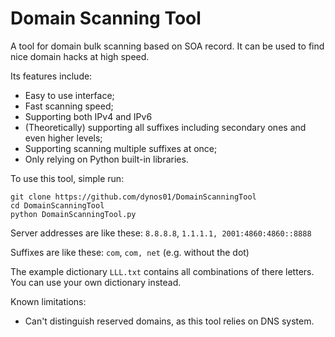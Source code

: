 # Domain Scanning Tool

A tool for domain bulk scanning based on SOA record. It can be used to find nice domain hacks at high speed.

Its features include:

- Easy to use interface;
- Fast scanning speed;
- Supporting both IPv4 and IPv6
- (Theoretically) supporting all suffixes including secondary ones and even higher levels;
- Supporting scanning multiple suffixes at once;
- Only relying on Python built-in libraries.



To use this tool, simple run:

```
git clone https://github.com/dynos01/DomainScanningTool
cd DomainScanningTool
python DomainScanningTool.py
```

Server addresses are like these: `8.8.8.8`, `1.1.1.1, 2001:4860:4860::8888`

Suffixes are like these: `com`, `com, net` (e.g. without the dot)



The example dictionary `LLL.txt` contains all combinations of there letters. You can use your own dictionary instead.



Known limitations:

- Can't distinguish reserved domains, as this tool relies on DNS system.
